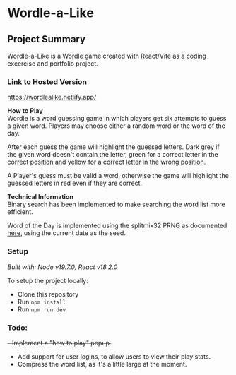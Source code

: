 # Wordle-a-Like  


## Project Summary
Wordle-a-Like is a Wordle game created with React/Vite as a coding excercise and portfolio project.

### Link to Hosted Version
https://wordlealike.netlify.app/

**How to Play**  
Wordle is a word guessing game in which players get six attempts to guess a given word. Players may choose either a random word or the word of the day.

After each guess the game will highlight the guessed letters. Dark grey if the given word doesn't contain the letter, green for a correct letter in the correct position and yellow for a correct letter in the wrong position.

A Player's guess must be valid a word, otherwise the game will highlight the guessed letters in red even if they are correct.

**Technical Information**  
Binary search has been implemented to make searching the word list more efficient.

Word of the Day is implemented using the splitmix32 PRNG as documented [here](https://github.com/bryc/code/blob/master/jshash/PRNGs.md), using the current date as the seed.

### Setup
*Built with: Node v19.7.0, React v18.2.0*

To setup the project locally:

- Clone this repository
- Run ```npm install```
- Run ```npm run dev``` 

### Todo:
~~- Implement a "how to play" popup.~~
- Add support for user logins, to allow users to view their play stats.
- Compress the word list, as it's a little large at the moment.
